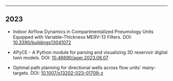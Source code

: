 ---
## 2023

- Indoor Airflow Dynamics in Compartmentalized Pneumology Units Equipped with Variable-Thickness MERV-13 Filters. DOI: [10.3390/buildings13041072](https://doi.org/10.3390/buildings13041072)

- APyCE - A Python module for parsing and visualizing 3D reservoir digital twin models. DOI: [10.46690/ager.2023.06.07](http://dx.doi.org/10.46690/ager.2023.06.07)

- Optimal path planning for directional wells across flow units' many-targets. DOI: [10.1007/s13202-023-01709-z](http://dx.doi.org/10.1007/s13202-023-01709-z)
